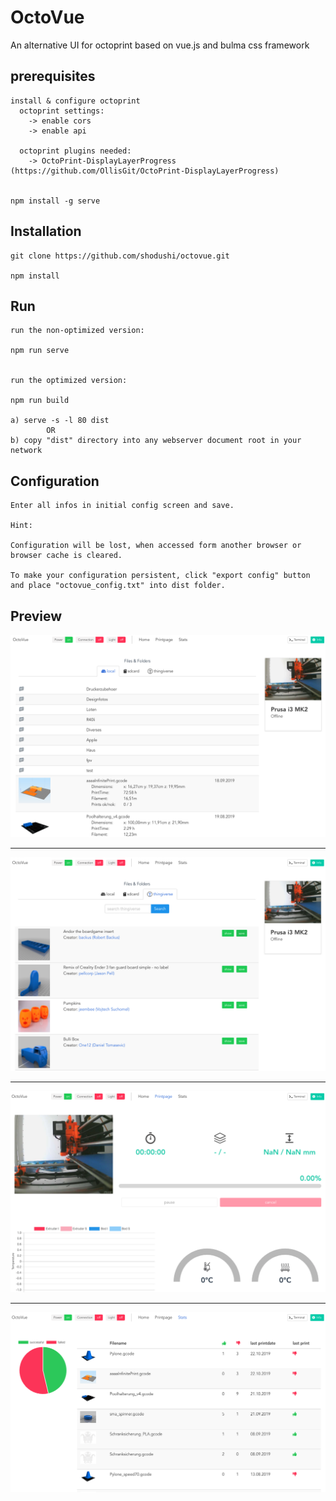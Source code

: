 # OctoVue

An alternative UI for octoprint based on vue.js and bulma css framework

## prerequisites
```
install & configure octoprint
  octoprint settings:
  	-> enable cors
  	-> enable api

  octoprint plugins needed:
    -> OctoPrint-DisplayLayerProgress (https://github.com/OllisGit/OctoPrint-DisplayLayerProgress)


npm install -g serve
```

## Installation
```
git clone https://github.com/shodushi/octovue.git

npm install
```

## Run
```
run the non-optimized version:

npm run serve


run the optimized version:

npm run build

a) serve -s -l 80 dist
        OR
b) copy "dist" directory into any webserver document root in your network

```

## Configuration
```
Enter all infos in initial config screen and save.

Hint:

Configuration will be lost, when accessed form another browser or browser cache is cleared.

To make your configuration persistent, click "export config" button
and place "octovue_config.txt" into dist folder.

```



## Preview
![screenshot](screenshots/screen1.png)

<hr />

![screenshot](screenshots/screen2.png)

<hr />

![screenshot](screenshots/screen3.png)

<hr />

![screenshot](screenshots/screen4.png)
